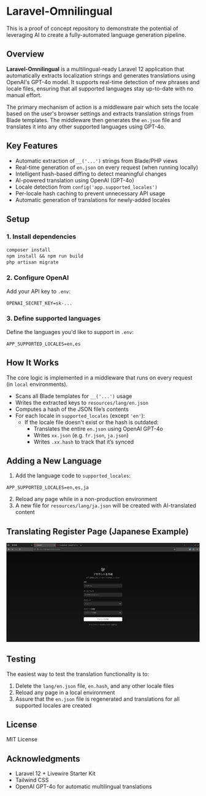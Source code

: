 # Laravel-Omnilingual

This is a proof of concept repository to demonstrate the potential of leveraging AI to create a fully-automated language generation pipeline.

## Overview

**Laravel-Omnilingual** is a multilingual-ready Laravel 12 application that automatically extracts localization strings and generates translations using OpenAI's GPT-4o model. It supports real-time detection of new phrases and locale files, ensuring that all supported languages stay up-to-date with no manual effort.

The primary mechanism of action is a middleware pair which sets the locale based on the user's browser settings and extracts translation strings from Blade templates. The middleware then generates the `en.json` file and translates it into any other supported languages using GPT-4o.

## Key Features

- Automatic extraction of `__('...')` strings from Blade/PHP views
- Real-time generation of `en.json` on every request (when running locally)
- Intelligent hash-based diffing to detect meaningful changes
- AI-powered translation using OpenAI (GPT-4o)
- Locale detection from `config('app.supported_locales')`
- Per-locale hash caching to prevent unnecessary API usage
- Automatic generation of translations for newly-added locales

## Setup

### 1. Install dependencies

```shell
composer install  
npm install && npm run build  
php artisan migrate
```

### 2. Configure OpenAI

Add your API key to `.env`:

```dotenv
OPENAI_SECRET_KEY=sk-...
```

### 3. Define supported languages

Define the languages you'd like to support in `.env`:

```dotenv
APP_SUPPORTED_LOCALES=en,es
```

## How It Works

The core logic is implemented in a middleware that runs on every request (in `local` environments).

- Scans all Blade templates for `__('...')` usage
- Writes the extracted keys to `resources/lang/en.json`
- Computes a hash of the JSON file’s contents
- For each locale in `supported_locales` (except `'en'`):
    - If the locale file doesn't exist or the hash is outdated:
        - Translates the entire `en.json` using OpenAI GPT-4o
        - Writes `xx.json` (e.g. `fr.json`, `ja.json`)
        - Writes `.xx.hash` to track that it’s synced

## Adding a New Language

1. Add the language code to `supported_locales`:

```dotenv
APP_SUPPORTED_LOCALES=en,es,ja
```

2. Reload any page while in a non-production environment
3. A new file for `resources/lang/ja.json` will be created with AI-translated content

## Translating Register Page (Japanese Example)

![Sample screenshot](sample.png)

## Testing
The easiest way to test the translation functionality is to:
1. Delete the `lang/en.json` file, `en.hash`, and any other locale files
2. Reload any page in a local environment
3. Assure that the `en.json` file is regenerated and translations for all supported locales are created

## License

MIT License

## Acknowledgments

- Laravel 12 + Livewire Starter Kit
- Tailwind CSS
- OpenAI GPT-4o for automatic multilingual translations
